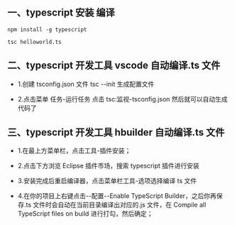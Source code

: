 ## 一、typescript 安装 编译

```
npm install -g typescript
```

```
tsc helloworld.ts
```

## 二、typescript 开发工具 vscode 自动编译.ts 文件

- 1.创建 tsconfig.json 文件 tsc --init 生成配置文件

- 2.点击菜单 任务-运行任务 点击 tsc:监视-tsconfig.json 然后就可以自动生成代码了

## 三、typescript 开发工具 hbuilder 自动编译.ts 文件

- 1.在最上方菜单栏，点击工具-插件安装；

- 2.点击下方浏览 Eclipse 插件市场，搜索 typescript 插件进行安装

- 3.安装完成后重启编译器，点击菜单栏工具-选项选择编译 ts 文件

- 4.在你的项目上右键点击--配置--Enable TypeScript Builder，之后你再保存.ts 文件时会自动在当前目录编译出对应的.js 文件，在 Compile all TypeScript files on build 进行打勾，然后确定；
